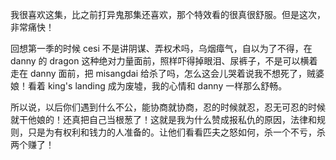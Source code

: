 我很喜欢这集，比之前打异鬼那集还喜欢，那个特效看的很真很舒服。但是这次，非常痛快！

回想第一季的时候 cesi 不是讲阴谋、弄权术吗，乌烟瘴气，自以为了不得，在 danny 的 dragon 这种绝对力量面前，照样吓得掉眼泪、尿裤子，不是可以横着走在 danny 面前，把 misangdai 给杀了吗，怎么这会儿哭着说我不想死了，贼婆娘！看着 king's landing 成为废墟，我的心情和 danny 一样那么舒畅。

所以说，以后你们遇到什么不公，能协商就协商，忍的时候就忍，忍无可忍的时候就干他娘的！还真把自己当根葱了！这就是我为什么赞成报私仇的原因，法律和规则，只是为有权利和钱力的人准备的。让他们看看匹夫之怒如何，杀一个不亏，杀两个赚了！
